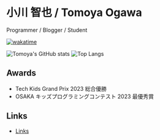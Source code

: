 # 小川 智也 / Tomoya Ogawa

Programmer / Blogger / Student

[![wakatime](https://wakatime.com/badge/user/018e4722-c6b5-4efc-b758-7334880ce44e.svg)](https://wakatime.com/@018e4722-c6b5-4efc-b758-7334880ce44e)

![Tomoya's GitHub stats](https://github-readme-stats.vercel.app/api?username=ogatomo21&show_icons=true&theme=nord)
![Top Langs](https://github-readme-stats.vercel.app/api/top-langs/?username=ogatomo21&theme=nord)

## Awards
- Tech Kids Grand Prix 2023 総合優勝
- OSAKA キッズプログラミングコンテスト 2023 最優秀賞

## Links
- [Links](https://ogatomo21.github.io)

<!--
**ogatomo21/ogatomo21** is a ✨ _special_ ✨ repository because its `README.md` (this file) appears on your GitHub profile.

Here are some ideas to get you started:

- 🔭 I’m currently working on ...
- 🌱 I’m currently learning ...
- 👯 I’m looking to collaborate on ...
- 🤔 I’m looking for help with ...
- 💬 Ask me about ...
- 📫 How to reach me: ...
- 😄 Pronouns: ...
- ⚡ Fun fact: ...
-->
